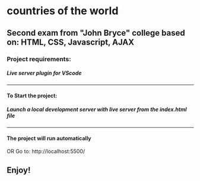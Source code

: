# countries of the world 
## Second exam from "John Bryce" college based on: HTML, CSS, Javascript, AJAX

### Project requirements:
##### Live server plugin for VScode
___

#### To Start the project:
##### Launch a local development server with live server from the index.html file
___

#### The project will run automatically 
OR
Go to: http://localhost:5500/

## Enjoy!
